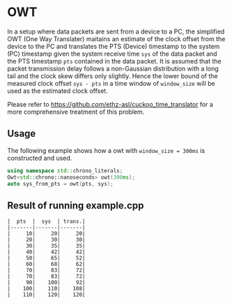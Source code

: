# OWT 
In a setup where data packets are sent from a device to a PC, the simplified OWT (One Way Translater) maitains an estimate of the clock offset from the device to the PC and translates the PTS (Device) timestamp to the system (PC) timestamp given the system receive time `sys` of the data packet and the PTS timestamp `pts` contained in the data packet. It is assumed that the packet transmission delay follows a non-Gaussian distribution with a long tail and the clock skew differs only slightly. Hence the lower bound of the measured clock offset `sys - pts` in a time window of `window_size` will be used as the estimated clock offset.

Please refer to https://github.com/ethz-asl/cuckoo_time_translator for a more comprehensive treatment of this problem.
## Usage
The following example shows how a owt with `window_size = 300ms` is constructed and used.
```c++
using namespace std::chrono_literals;
Owt<std::chrono::nanoseconds> owt(300ms);
auto sys_from_pts = owt(pts, sys);
```

## Result of running example.cpp
```
|  pts  |  sys  | trans.|
|-------|-------|-------|
|     10|     20|     20|
|     20|     30|     30|
|     30|     35|     35|
|     40|     42|     42|
|     50|     65|     52|
|     60|     68|     62|
|     70|     83|     72|
|     70|     83|     72|
|     90|    100|     92|
|    100|    110|    108|
|    110|    120|    120|
```
